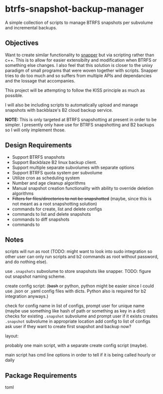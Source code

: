 # btrfs-snapshot-backup-manager
A simple collection of scripts to manage BTRFS snapshots per subvolume and incremental backups.


## Objectives

Want to create similar functionality to [snapper](https://github.com/openSUSE/snapper) but via scripting rather than c++. This is to allow for easier extensibilty and modification when BTRFS or something else changes. I also feel that this solution is closer to the unixy paradigm of small programs that were woven together with scripts. Snapper tries to do too much and so suffers from multiple APIs and dependancies and the lossage that accompanies.

This project will be attempting to follow the KISS principle as much as possible.

I will also be including scripts to automatically upload and manage snapshots with backblaze's B2 cloud backup service.

**NOTE:** This is only targeted at BTRFS snapshotting at present in order to be simpler. I presently only have use for BTRFS snapshotting and B2 backups so I will only implement those.

## Design Requirements

*   Support BTRFS snapshots
*   Support Backblaze B2 linux backup client.
*   Support multiple separate subvolumes with separate options
*   Support BTRFS quota system per subvolume
*   Utilize cron as scheduling system
*   Number and age cleanup algorithms
*   Manual snapshot creation functionality with ability to override deletion algorithms
*   ~~Filters for files/directories to not be snapshotted~~ (maybe, since this is not meant as a root snapshotting solution)
*   commands for create, list and delete configs
*   commands to list and delete snapshots
*   commands to diff snapshots
*   commands to
## Notes

scripts will run as root (TODO: might want to look into sudo integration so other user can only run scripts and b2 commands as root without password, and do nothing else).

use `.snapshots` subvolume to store snapshots like snapper. TODO: figure out snapshot naming scheme.

create config script:
(~~bash~~ or python, python might be easier since I could use .json or .yaml config files with dicts. Python also is required for b2 integration anyways.)

check for config name in list of configs, prompt user for unique name (maybe use something like hash of path or something as key in a dict)
checks for existing `.snapshot` subvolume and prompt user if it exists
creates `.snapshot` subvolume in appropriate location
add config to list of configs
ask user if they want to create first snapshot and backup now?

layout:

probably one main script, with a separate create config script (maybe).

main script has cmd line options in order to tell if it is being called hourly or daily

## Package Requirements

toml
